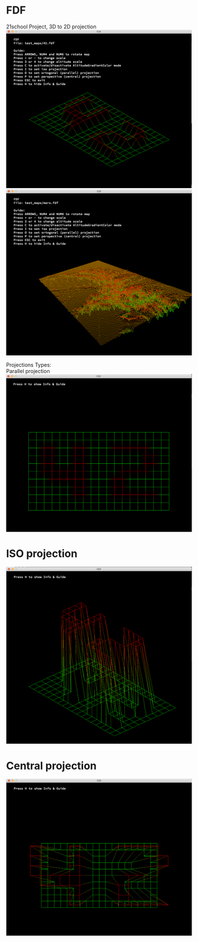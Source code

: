 # FDF
21school Project, 3D to 2D projection
![tag](https://github.com/theMishania/FDF/blob/master/ScreenShots/42logo.png)
![anotherTag](https://github.com/theMishania/FDF/blob/master/ScreenShots/mars.png)

Projections Types:                                                                                                                      
Parallel projection
![parallel](https://github.com/theMishania/FDF/blob/master/ScreenShots/Parallel%20Projection.png)

# ISO projection
![iso](https://github.com/theMishania/FDF/blob/master/ScreenShots/Iso%20Projection.png)

# Central projection
![central](https://github.com/theMishania/FDF/blob/master/ScreenShots/Central%20Projection.png)
